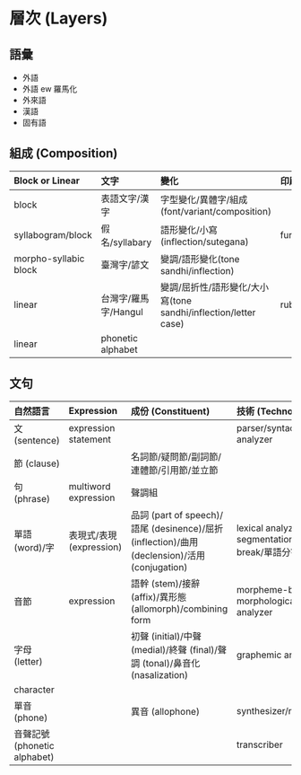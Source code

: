 # 層次 (Layers)

## 語彙

* 外語
* 外語 ew 羅馬化
* 外來語
* 漢語
* 固有語

## 組成 (Composition)

| Block or Linear | 文字 | 變化 | 印刷 |
| :--- | :--- | :--- | :--- |
| block | 表語文字/漢字 | 字型變化/異體字/組成(font/variant/composition) ||
| syllabogram/block | 假名/syllabary | 語形變化/小寫(inflection/sutegana) | furigana |
| morpho-syllabic block | 臺灣字/諺文 | 變調/語形變化(tone sandhi/inflection) ||
| linear | 台灣字/羅馬字/Hangul | 變調/屈折性/語形變化/大小寫(tone sandhi/inflection/letter case) | ruby |
| linear | phonetic alphabet |||

## 文句

| 自然語言 | Expression | 成份 (Constituent) | 技術 (Technology) | 素 |
| :--- | :--- | :--- | :--- | :--- |
| 文 (sentence) | expression statement || parser/syntactic analyzer ||
| 節 (clause) || 名詞節/疑問節/副詞節/連體節/引用節/並立節 |||
| 句 (phrase) | multiword expression | 聲調組 | | phraseme |
| 單語 (word)/字 | 表現式/表現 (expression) | 品詞 (part of speech)/語尾 (desinence)/屈折 (inflection)/曲用 (declension)/活用 (conjugation) | lexical analyzer/word segmentation/word break/單語分割 | 語彙素 (lexeme) |
| 音節 | expression | 語幹 (stem)/接辭 (affix)/異形態 (allomorph)/combining form  | morpheme-based morphological analyzer | 語形態素 (morpheme)/語素 |
| 字母 (letter) | | 初聲 (initial)/中聲 (medial)/終聲 (final)/聲調 (tonal)/鼻音化 (nasalization) | graphemic analyzer | 書記素 (grapheme) |
| character |||||
| 單音 (phone) || 異音 (allophone) | synthesizer/recognizer | 音素 (phoneme) |
| 音聲記號 (phonetic alphabet) ||| transcriber ||
